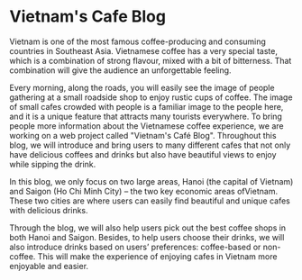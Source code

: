 # Vietnam's Cafe Blog

Vietnam is one of the most famous coffee-producing and consuming countries in Southeast Asia. Vietnamese coffee has a very special taste, which is a combination of strong flavour, mixed with a bit of bitterness. That combination will give the audience an unforgettable feeling.

Every morning, along the roads, you will easily see the image of people gathering at a small roadside shop to enjoy rustic cups of coffee. The image of small cafes crowded with people is a familiar image to the people here, and it is a unique feature that attracts many tourists everywhere. To bring people more information about the Vietnamese coffee experience, we are working on a web project called "Vietnam's Café Blog". Throughout this blog, we will introduce and bring users to many different cafes that not only have delicious coffees and drinks but also have beautiful views to enjoy while sipping the drink.

In this blog, we only focus on two large areas, Hanoi (the capital of Vietnam) and Saigon (Ho Chi Minh City) – the two key economic areas of ​​Vietnam. These two cities are where users can easily find beautiful and unique cafes with delicious drinks.

Through the blog, we will also help users pick out the best coffee shops in both Hanoi and Saigon. Besides, to help users choose their drinks, we will also introduce drinks based on users’ preferences: coffee-based or non-coffee. This will make the experience of enjoying cafes in Vietnam more enjoyable and easier. 
